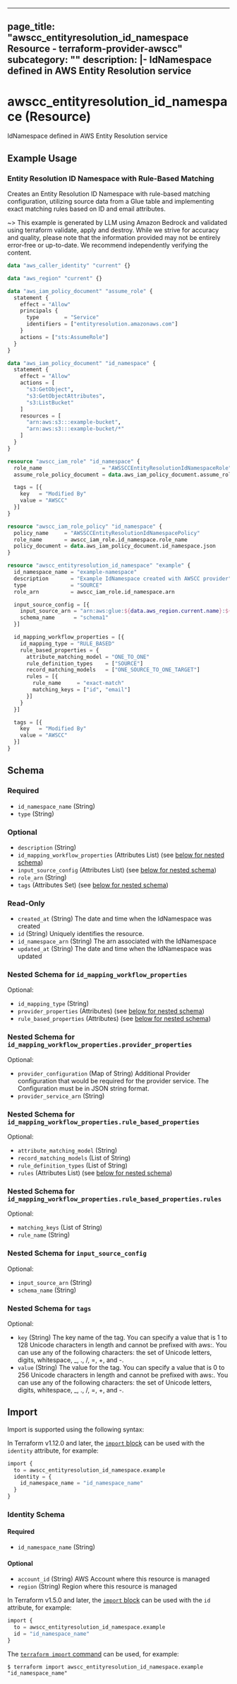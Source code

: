 
---
page_title: "awscc_entityresolution_id_namespace Resource - terraform-provider-awscc"
subcategory: ""
description: |-
  IdNamespace defined in AWS Entity Resolution service
---

# awscc_entityresolution_id_namespace (Resource)

IdNamespace defined in AWS Entity Resolution service

## Example Usage

### Entity Resolution ID Namespace with Rule-Based Matching

Creates an Entity Resolution ID Namespace with rule-based matching configuration, utilizing source data from a Glue table and implementing exact matching rules based on ID and email attributes.

~> This example is generated by LLM using Amazon Bedrock and validated using terraform validate, apply and destroy. While we strive for accuracy and quality, please note that the information provided may not be entirely error-free or up-to-date. We recommend independently verifying the content.

```terraform
data "aws_caller_identity" "current" {}

data "aws_region" "current" {}

data "aws_iam_policy_document" "assume_role" {
  statement {
    effect = "Allow"
    principals {
      type        = "Service"
      identifiers = ["entityresolution.amazonaws.com"]
    }
    actions = ["sts:AssumeRole"]
  }
}

data "aws_iam_policy_document" "id_namespace" {
  statement {
    effect = "Allow"
    actions = [
      "s3:GetObject",
      "s3:GetObjectAttributes",
      "s3:ListBucket"
    ]
    resources = [
      "arn:aws:s3:::example-bucket",
      "arn:aws:s3:::example-bucket/*"
    ]
  }
}

resource "awscc_iam_role" "id_namespace" {
  role_name                   = "AWSSCCEntityResolutionIdNamespaceRole"
  assume_role_policy_document = data.aws_iam_policy_document.assume_role.json

  tags = [{
    key   = "Modified By"
    value = "AWSCC"
  }]
}

resource "awscc_iam_role_policy" "id_namespace" {
  policy_name     = "AWSSCCEntityResolutionIdNamespacePolicy"
  role_name       = awscc_iam_role.id_namespace.role_name
  policy_document = data.aws_iam_policy_document.id_namespace.json
}

resource "awscc_entityresolution_id_namespace" "example" {
  id_namespace_name = "example-namespace"
  description       = "Example IdNamespace created with AWSCC provider"
  type              = "SOURCE"
  role_arn          = awscc_iam_role.id_namespace.arn

  input_source_config = [{
    input_source_arn = "arn:aws:glue:${data.aws_region.current.name}:${data.aws_caller_identity.current.account_id}:table/example-database/example-table"
    schema_name      = "schema1"
  }]

  id_mapping_workflow_properties = [{
    id_mapping_type = "RULE_BASED"
    rule_based_properties = {
      attribute_matching_model = "ONE_TO_ONE"
      rule_definition_types    = ["SOURCE"]
      record_matching_models   = ["ONE_SOURCE_TO_ONE_TARGET"]
      rules = [{
        rule_name     = "exact-match"
        matching_keys = ["id", "email"]
      }]
    }
  }]

  tags = [{
    key   = "Modified By"
    value = "AWSCC"
  }]
}
```

<!-- schema generated by tfplugindocs -->
## Schema

### Required

- `id_namespace_name` (String)
- `type` (String)

### Optional

- `description` (String)
- `id_mapping_workflow_properties` (Attributes List) (see [below for nested schema](#nestedatt--id_mapping_workflow_properties))
- `input_source_config` (Attributes List) (see [below for nested schema](#nestedatt--input_source_config))
- `role_arn` (String)
- `tags` (Attributes Set) (see [below for nested schema](#nestedatt--tags))

### Read-Only

- `created_at` (String) The date and time when the IdNamespace was created
- `id` (String) Uniquely identifies the resource.
- `id_namespace_arn` (String) The arn associated with the IdNamespace
- `updated_at` (String) The date and time when the IdNamespace was updated

<a id="nestedatt--id_mapping_workflow_properties"></a>
### Nested Schema for `id_mapping_workflow_properties`

Optional:

- `id_mapping_type` (String)
- `provider_properties` (Attributes) (see [below for nested schema](#nestedatt--id_mapping_workflow_properties--provider_properties))
- `rule_based_properties` (Attributes) (see [below for nested schema](#nestedatt--id_mapping_workflow_properties--rule_based_properties))

<a id="nestedatt--id_mapping_workflow_properties--provider_properties"></a>
### Nested Schema for `id_mapping_workflow_properties.provider_properties`

Optional:

- `provider_configuration` (Map of String) Additional Provider configuration that would be required for the provider service. The Configuration must be in JSON string format.
- `provider_service_arn` (String)


<a id="nestedatt--id_mapping_workflow_properties--rule_based_properties"></a>
### Nested Schema for `id_mapping_workflow_properties.rule_based_properties`

Optional:

- `attribute_matching_model` (String)
- `record_matching_models` (List of String)
- `rule_definition_types` (List of String)
- `rules` (Attributes List) (see [below for nested schema](#nestedatt--id_mapping_workflow_properties--rule_based_properties--rules))

<a id="nestedatt--id_mapping_workflow_properties--rule_based_properties--rules"></a>
### Nested Schema for `id_mapping_workflow_properties.rule_based_properties.rules`

Optional:

- `matching_keys` (List of String)
- `rule_name` (String)




<a id="nestedatt--input_source_config"></a>
### Nested Schema for `input_source_config`

Optional:

- `input_source_arn` (String)
- `schema_name` (String)


<a id="nestedatt--tags"></a>
### Nested Schema for `tags`

Optional:

- `key` (String) The key name of the tag. You can specify a value that is 1 to 128 Unicode characters in length and cannot be prefixed with aws:. You can use any of the following characters: the set of Unicode letters, digits, whitespace, _, ., /, =, +, and -.
- `value` (String) The value for the tag. You can specify a value that is 0 to 256 Unicode characters in length and cannot be prefixed with aws:. You can use any of the following characters: the set of Unicode letters, digits, whitespace, _, ., /, =, +, and -.

## Import

Import is supported using the following syntax:

In Terraform v1.12.0 and later, the [`import` block](https://developer.hashicorp.com/terraform/language/import) can be used with the `identity` attribute, for example:

```terraform
import {
  to = awscc_entityresolution_id_namespace.example
  identity = {
    id_namespace_name = "id_namespace_name"
  }
}
```

<!-- schema generated by tfplugindocs -->
### Identity Schema

#### Required

- `id_namespace_name` (String)

#### Optional

- `account_id` (String) AWS Account where this resource is managed
- `region` (String) Region where this resource is managed

In Terraform v1.5.0 and later, the [`import` block](https://developer.hashicorp.com/terraform/language/import) can be used with the `id` attribute, for example:

```terraform
import {
  to = awscc_entityresolution_id_namespace.example
  id = "id_namespace_name"
}
```

The [`terraform import` command](https://developer.hashicorp.com/terraform/cli/commands/import) can be used, for example:

```shell
$ terraform import awscc_entityresolution_id_namespace.example "id_namespace_name"
```
